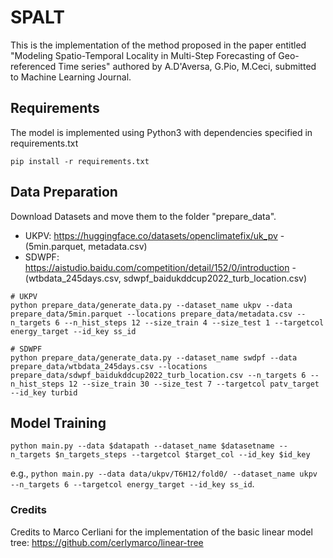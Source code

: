 # SPALT
This is the implementation of the method proposed in the paper entitled "Modeling Spatio-Temporal Locality in Multi-Step Forecasting of Geo-referenced Time series" authored by A.D'Aversa, G.Pio, M.Ceci, submitted to Machine Learning Journal.

## Requirements
The model is implemented using Python3 with dependencies specified in requirements.txt
```
pip install -r requirements.txt
```
## Data Preparation
Download Datasets and move them to the folder "prepare_data".

* UKPV: https://huggingface.co/datasets/openclimatefix/uk_pv - (5min.parquet, metadata.csv)
* SDWPF: https://aistudio.baidu.com/competition/detail/152/0/introduction - (wtbdata_245days.csv, sdwpf_baidukddcup2022_turb_location.csv)

```
# UKPV
python prepare_data/generate_data.py --dataset_name ukpv --data prepare_data/5min.parquet --locations prepare_data/metadata.csv --n_targets 6 --n_hist_steps 12 --size_train 4 --size_test 1 --targetcol energy_target --id_key ss_id

# SDWPF
python prepare_data/generate_data.py --dataset_name swdpf --data prepare_data/wtbdata_245days.csv --locations prepare_data/sdwpf_baidukddcup2022_turb_location.csv --n_targets 6 --n_hist_steps 12 --size_train 30 --size_test 7 --targetcol patv_target --id_key turbid
```

## Model Training
```
python main.py --data $datapath --dataset_name $datasetname --n_targets $n_targets_steps --targetcol $target_col --id_key $id_key
```
e.g., `python main.py --data data/ukpv/T6H12/fold0/ --dataset_name ukpv --n_targets 6 --targetcol energy_target --id_key ss_id`.

### Credits
Credits to Marco Cerliani for the implementation of the basic linear model tree: https://github.com/cerlymarco/linear-tree


